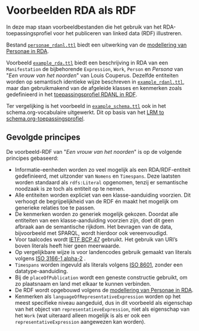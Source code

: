 # Voorbeelden RDA als RDF

In deze map staan voorbeeldbestanden die het gebruik van het RDA-toepassingsprofiel voor het publiceren van linked data (RDF) illustreren.

Bestand [`personae_rdanl.ttl`](personae_rdanl.ttl) biedt een uitwerking van de [modellering van Personae in RDA](../../Persona_in_RDA.md).

Voorbeeld [`example_rda.ttl`](example_rda.ttl) biedt een beschrijving in RDA van een `Manifestation` de bijbehorende `Expression`, `Work`, `Person` en *Persona* van "*Een vrouw van het noorden*" van Louis Couperus. Dezelfde entiteiten worden op semantisch identieke wijze beschreven in [`example_rdanl.ttl`](example_rdanl.ttl), maar dan gebruikmakend van de afgeleide klasses en kenmerken zoals gedefinieerd in het [toepassingsprofiel RDANL in RDF](../profile/).

Ter vergelijking is het voorbeeld in [`example_schema.ttl`](example_schema.ttl) ook in het schema.org-vocabulaire uitgewerkt. Dit op basis van het [LRM to schema.org-toepassingsprofiel](http://data.bibliotheken.nl//files/LRM2schema.pdf).


## Gevolgde principes
De voorbeeld-RDF van "*Een vrouw van het noorden*" is op de volgende principes gebaseerd:

* Informatie-eenheden worden zo veel mogelijk als een RDA/RDF-entiteit gedefinieerd, met uitzonder van `Nomens` en `Timespans`. Deze laatsten worden standaard als `rdfs:Literal` opgenomen, tenzij er semantische noodzaak is ze toch als entiteit op te nemen.
* Alle entiteiten worden expliciet van een klasse-aanduiding voorzien. Dit verhoogt de begrijpelijkheid van de RDF én maakt het mogelijk om generieke relaties toe te passen.
* De kenmerken worden zo generiek mogelijk gekozen. Doordat alle entiteiten van  een klasse-aanduiding voorzien zijn, doet dit geen afbraak aan de semantische rijkdom. Het bevragen van de data, bijvoorbeeld met SPARQL, wordt hierdoor ook vereenvoudigd.
* Voor taalcodes wordt [IETF BCP 47](https://www.rfc-editor.org/info/bcp47) gebruikt. Het gebruik van URI’s boven literals heeft hier geen meerwaarde.
* Op vergelijkbare wijze is voor landencodes gebruik gemaakt van literals volgens [ISO 3166-1 alpha-2](https://nl.wikipedia.org/wiki/ISO_3166-1_alpha-2) .
* `Timespans` worden ingevuld als literals volgens [ISO 8601](https://nl.wikipedia.org/wiki/ISO_8601), zonder een datatype-aanduiding.
* Bij de `placeOfPublication` wordt een geneste constructie gebruikt, om zo plaatsnaam en land met elkaar te kunnen verbinden.
* De RDF wordt opgebouwd volgens de [modellering van Personae in RDA](../../Persona_in_RDA.md).
* Kenmerken als `languageOfRepresentativeExpression` worden op het meest specifieke niveau aangeduid, dus in dit voorbeeld als eigenschap van het object van `representatieveExpression`, niet als eigenschap van het `Work` (wat uiteraard alleen mogelijk is als er ook een `representativeExpression` aangewezen kan worden).

